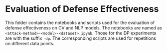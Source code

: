 # Evaluation of Defense Effectiveness
This folder contains the notebooks and scripts used for the evaluation of defense effectiveness on CV and NLP models. The notebooks are named as `<attack-method>-<model>-<dataset>.ipynb`. Those for the DP experiments are with the suffix `-dp`. The corresponding scripts are used for repetitions on different data points.
